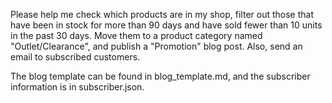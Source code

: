 Please help me check which products are in my shop, filter out those that have been in stock for more than 90 days and have sold fewer than 10 units in the past 30 days. Move them to a product category named "Outlet/Clearance", and publish a "Promotion" blog post. Also, send an email to subscribed customers.

The blog template can be found in blog_template.md, and the subscriber information is in subscriber.json.